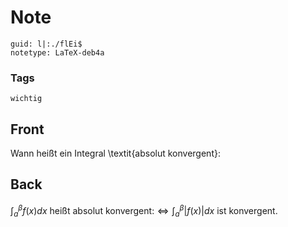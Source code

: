 # Note
```
guid: l|:./flEi$
notetype: LaTeX-deb4a
```

### Tags
```
wichtig
```

## Front
Wann heißt ein Integral \textit{absolut konvergent}:

## Back
$\int_{a}^{\beta} f(x) d x$ heißt absolut konvergent:$\Longleftrightarrow \int_{a}^{\beta}|f(x)| dx$ ist konvergent.
